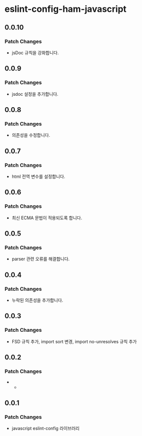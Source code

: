 # eslint-config-ham-javascript

## 0.0.10

### Patch Changes

- jsDoc 규칙을 강화합니다.

## 0.0.9

### Patch Changes

- jsdoc 설정을 추가합니다.

## 0.0.8

### Patch Changes

- 의존성을 수정합니다.

## 0.0.7

### Patch Changes

- html 전역 변수를 설정합니다.

## 0.0.6

### Patch Changes

- 최신 ECMA 문법이 적용되도록 합니다.

## 0.0.5

### Patch Changes

- parser 관련 오류를 해결합니다.

## 0.0.4

### Patch Changes

- 누락된 의존성을 추가합니다.

## 0.0.3

### Patch Changes

- FSD 규칙 추가, import sort 변경, import no-unresolves 규칙 추가

## 0.0.2

### Patch Changes

- -

## 0.0.1

### Patch Changes

- javascript eslint-config 라이브러리

